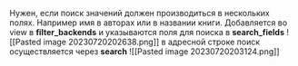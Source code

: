 Нужен, если поиск значений должен производиться в нескольких полях. Например имя в авторах или в названии книги.
Добавляется во view в __filter_backends__ и указываются поля для поиска в __search_fields__
![[Pasted image 20230720202638.png]]
в адресной строке поиск осуществляется через __search__
![[Pasted image 20230720203124.png]]